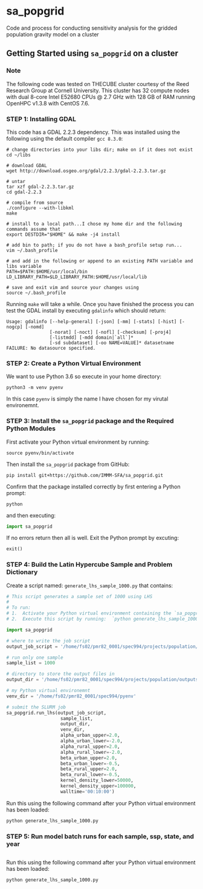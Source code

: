 # sa_popgrid
Code and process for conducting sensitivity analysis for the gridded population gravity model on a cluster

## Getting Started using `sa_popgrid` on a cluster

### Note
The following code was tested on THECUBE cluster courtesy of the Reed Research Group at Cornell University.  This cluster has 32 compute nodes with dual 8-core Intel E52680 CPUs @ 2.7 GHz with 128 GB of RAM running OpenHPC v1.3.8 with CentOS 7.6.

### STEP 1:  Installing GDAL
This code has a GDAL 2.2.3 dependency.  This was installed using the following using the default compiler `gcc 8.3.0`:

```shell script
# change directories into your libs dir; make on if it does not exist
cd ~/libs

# download GDAL
wget http://download.osgeo.org/gdal/2.2.3/gdal-2.2.3.tar.gz

# untar
tar xzf gdal-2.2.3.tar.gz
cd gdal-2.2.3

# compile from source
./configure --with-libkml
make

# install to a local path...I chose my home dir and the following commands assume that
export DESTDIR="$HOME" && make -j4 install

# add bin to path; if you do not have a bash_profile setup run...
vim ~/.bash_profile

# and add in the following or append to an existing PATH variable and libs variable
PATH=$PATH:$HOME/usr/local/bin
LD_LIBRARY_PATH=$LD_LIBRARY_PATH:$HOME/usr/local/lib

# save and exit vim and source your changes using
source ~/.bash_profile
```

Running `make` will take a while.  Once you have finished the process you can test the GDAL install by executing `gdalinfo` which should return:
```
Usage: gdalinfo [--help-general] [-json] [-mm] [-stats] [-hist] [-nogcp] [-nomd]
                [-norat] [-noct] [-nofl] [-checksum] [-proj4]
                [-listmdd] [-mdd domain|`all`]*
                [-sd subdataset] [-oo NAME=VALUE]* datasetname
FAILURE: No datasource specified.
```

### STEP 2:  Create a Python Virtual Environment
We want to use Python 3.6 so execute in your home directory:

```shell script
python3 -m venv pyenv
```

In this case `pyenv` is simply the name I have chosen for my virutal environemnt.

### STEP 3:  Install the `sa_popgrid` package and the Required Python Modules
First activate your Python virtual environment by running:
```shell script
source pyenv/bin/activate
```

Then install the `sa_popgrid` package from GitHub:
```shell script
pip install git+https://github.com/IMMM-SFA/sa_popgrid.git
```

Confirm that the package installed correctly by first entering a Python prompt:
```shell script
python
```
and then executing:
```python
import sa_popgrid
```
If no errors return then all is well.  Exit the Python prompt by excuting:
```python
exit()
```

### STEP 4:  Build the Latin Hypercube Sample and Problem Dictionary

Create a script named:  `generate_lhs_sample_1000.py` that contains:
```python
# This script generates a sample set of 1000 using LHS 
#
# To run:  
# 1.  Activate your Python virtual environment containing the `sa_popgrid` package
# 2.  Execute this script by running:  `python generate_lhs_sample_1000.py`

import sa_popgrid

# where to write the job script
output_job_script = '/home/fs02/pmr82_0001/spec994/projects/population/code/lhs_delta'

# run only one sample
sample_list = 1000

# directory to store the output files in
output_dir = '/home/fs02/pmr82_0001/spec994/projects/population/outputs/lhs'

# my Python virtual environemnt
venv_dir = '/home/fs02/pmr82_0001/spec994/pyenv'

# submit the SLURM job
sa_popgrid.run_lhs(output_job_script,
                    sample_list,
                    output_dir,
                    venv_dir,
                    alpha_urban_upper=2.0,
                    alpha_urban_lower=-2.0,
                    alpha_rural_upper=2.0,
                    alpha_rural_lower=-2.0,
                    beta_urban_upper=2.0,
                    beta_urban_lower=-0.5,
                    beta_rural_upper=2.0,
                    beta_rural_lower=-0.5,
                    kernel_density_lower=50000,
                    kernel_density_upper=100000,
                    walltime='00:10:00')
```

Run this using the following command after your Python virtual environment has been loaded:
```python
python generate_lhs_sample_1000.py
```

### STEP 5:  Run model batch runs for each sample, ssp, state, and year

```python


```

Run this using the following command after your Python virtual environment has been loaded:
```python
python generate_lhs_sample_1000.py
```




